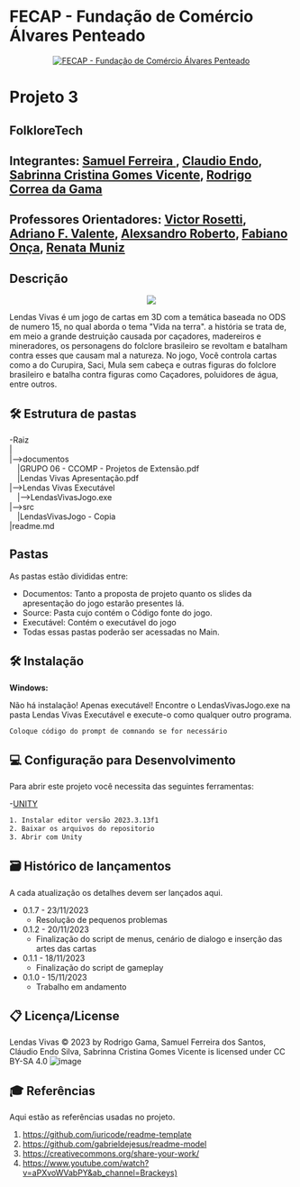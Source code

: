 # FECAP - Fundação de Comércio Álvares Penteado

<p align="center">
<a href= "https://www.fecap.br/"><img src="https://encrypted-tbn0.gstatic.com/images?q=tbn:ANd9GcRhZPrRa89Kma0ZZogxm0pi-tCn_TLKeHGVxywp-LXAFGR3B1DPouAJYHgKZGV0XTEf4AE&usqp=CAU" alt="FECAP - Fundação de Comércio Álvares Penteado" border="0"></a>
</p>

# Projeto 3

## FolkloreTech

## Integrantes: <a href="https://www.linkedin.com/in/victorbarq/">Samuel Ferreira </a>, <a href="https://www.linkedin.com/in/victorbarq/">Claudio Endo</a>, <a href="https://www.linkedin.com/in/victorbarq/">Sabrinna Cristina Gomes Vicente</a>, <a href="https://www.linkedin.com/in/victorbarq/">Rodrigo Correa da Gama</a>

## Professores Orientadores: <a href="https://www.linkedin.com/in/victorbarq/"> Victor Rosetti</a>, <a href="https://www.linkedin.com/in/victorbarq/"> Adriano F. Valente</a>, <a href="https://www.linkedin.com/in/victorbarq/"> Alexsandro Roberto</a>, <a href="https://www.linkedin.com/in/fabiano-on%C3%A7a-3214a12/"> Fabiano Onça</a>, <a href="https://www.linkedin.com/in/victorbarq/">Renata Muniz</a>


## Descrição

<p align="center">
<img src="https://media.discordapp.net/attachments/1163969788813516811/1176714375604744264/IMG_6388.png?ex=656fdfa9&is=655d6aa9&hm=668c134884153f1fdf1a9c90c6ab0d81203ed9d57a71d6f2a186676962462b01&=&format=webp&width=425&height=425" />

  

Lendas Vivas é um jogo de cartas em 3D com a temática baseada no ODS de numero 15, no qual aborda o tema "Vida na terra". a história se trata de, em meio a grande destruição causada por caçadores, madereiros e mineradores, os personagens do folclore brasileiro se revoltam e batalham contra esses que causam mal a natureza. No jogo, Você controla cartas como a do Curupira, Saci, Mula sem cabeça e outras figuras do folclore brasileiro e batalha contra figuras como Caçadores, poluidores de água, entre outros.

## 🛠 Estrutura de pastas

-Raiz<br>
|<br>
|-->documentos<br>
  &emsp;|GRUPO 06 - CCOMP - Projetos de Extensão.pdf<br>
  &emsp;|Lendas Vivas Apresentação.pdf<br>
|-->Lendas Vivas Executável<br>
  &emsp;|-->LendasVivasJogo.exe<br>
|-->src<br>
  &emsp;|LendasVivasJogo - Copia<br>
|readme.md<br>



## Pastas

 As pastas estão divididas entre:

* Documentos: Tanto a proposta de projeto quanto os slides da apresentação do jogo estarão presentes lá.
* Source: Pasta cujo contém o Código fonte do jogo.
* Executável: Contém o executável do jogo
* Todas essas pastas poderão ser acessadas no Main.



## 🛠 Instalação

<b>Windows:</b>

Não há instalação! Apenas executável!
Encontre o LendasVivasJogo.exe na pasta Lendas Vivas Executável e execute-o como qualquer outro programa.

```sh
Coloque código do prompt de comnando se for necessário
```


## 💻 Configuração para Desenvolvimento

Para abrir este projeto você necessita das seguintes ferramentas:

-<a href="https://unity.com/pt">UNITY</a>

```sh
1. Instalar editor versão 2023.3.13f1
2. Baixar os arquivos do repositorio
3. Abrir com Unity
```

## 🗃 Histórico de lançamentos

A cada atualização os detalhes devem ser lançados aqui.

* 0.1.7 - 23/11/2023
    * Resolução de pequenos problemas
* 0.1.2 - 20/11/2023
    * Finalização do script de menus, cenário de dialogo e inserção das artes das cartas
* 0.1.1 - 18/11/2023
    * Finalização do script de gameplay
* 0.1.0 - 15/11/2023
    * Trabalho em andamento

## 📋 Licença/License

Lendas Vivas © 2023 by Rodrigo Gama, Samuel Ferreira dos Santos, Cláudio Endo Silva, Sabrinna Cristina Gomes Vicente is licensed under CC BY-SA 4.0 ![image](https://github.com/2023-2-MCC1/Projeto3/assets/121040163/e30bc38c-b5df-46d3-9465-10106e1fba2d)


## 🎓 Referências

Aqui estão as referências usadas no projeto.

1. <https://github.com/iuricode/readme-template>
2. <https://github.com/gabrieldejesus/readme-model>
3. <https://creativecommons.org/share-your-work/>
4. <https://www.youtube.com/watch?v=aPXvoWVabPY&ab_channel=Brackeys)>



 



